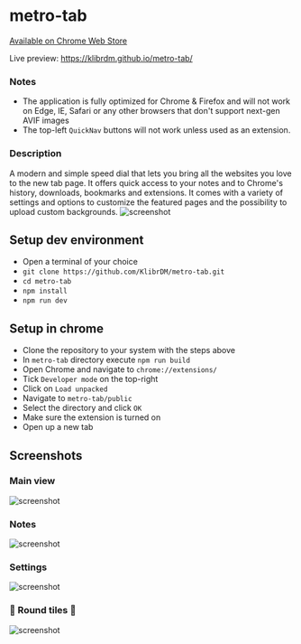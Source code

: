 # metro-tab

[Available on Chrome Web Store](https://chrome.google.com/webstore/detail/metro-speed-dial-modern-n/onhhmnkghemlcnlglcnjkhebiclbklpl?hl=en)

Live preview: https://klibrdm.github.io/metro-tab/

### Notes

- The application is fully optimized for Chrome & Firefox and will not work on Edge, IE, Safari or any other browsers that don't support next-gen AVIF images
- The top-left `QuickNav` buttons will not work unless used as an extension.

### Description

A modern and simple speed dial that lets you bring all the websites you love to the new tab page. It offers quick access to your notes and to Chrome's history, downloads, bookmarks and extensions. It comes with a variety of settings and options to customize the featured pages and the possibility to upload custom backgrounds.
![screenshot](https://i.imgur.com/QBe8rCR.jpg)

## Setup dev environment

- Open a terminal of your choice
- `git clone https://github.com/KlibrDM/metro-tab.git`
- `cd metro-tab`
- `npm install`
- `npm run dev`

## Setup in chrome

- Clone the repository to your system with the steps above
- In `metro-tab` directory execute `npm run build`
- Open Chrome and navigate to `chrome://extensions/`
- Tick `Developer mode` on the top-right
- Click on `Load unpacked`
- Navigate to `metro-tab/public`
- Select the directory and click `OK`
- Make sure the extension is turned on
- Open up a new tab

## Screenshots

### Main view

![screenshot](https://i.imgur.com/zk8MTnW.jpg)

### Notes

![screenshot](https://i.imgur.com/ffuYYLG.jpg)

### Settings

![screenshot](https://i.imgur.com/jW3NEx0.jpg)

### 🎉 Round tiles 🎉

![screenshot](https://i.imgur.com/r6oLZEh.jpg)
